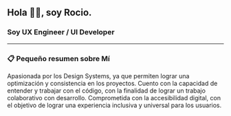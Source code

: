 ## Hola 👋🏼, soy Rocio. 

 ### Soy **UX Engineer / UI Developer** 

---

### 📋 Pequeño resumen sobre Mí

Apasionada por los Design Systems, ya que permiten lograr una optimización y consistencia en los proyectos. Cuento con la capacidad de entender y trabajar con el código, con la finalidad de lograr un trabajo colaborativo con desarrollo. Comprometida con la accesibilidad digital, con el objetivo de lograr una experiencia inclusiva y universal para los usuarios.

